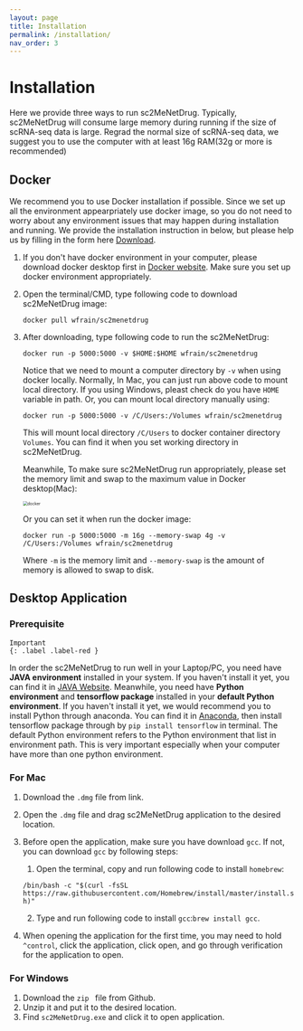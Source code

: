 ```yaml
---
layout: page
title: Installation
permalink: /installation/
nav_order: 3
---
```


# Installation

Here we provide three ways to run sc2MeNetDrug. Typically, sc2MeNetDrug will consume large memory during running if the size of scRNA-seq data is large. Regrad the normal size of scRNA-seq data, we suggest you to use the computer with at least 16g RAM(32g or more is recommended)

## Docker

We recommend you to use Docker installation if possible. Since we set up all the environment appearpriately use docker image, so you do not need to worry about any environment issues that may happen during installation and running. We provide the installation instruction in below, but please help us by filling in the form here [Download](./downloadRequest.md).

1. If you don't have docker environment in your computer, please download docker desktop first in [Docker website](https://www.docker.com). Make sure you set up docker environment appropriately.

2. Open the terminal/CMD, type following code to download sc2MeNetDrug image:

   `docker pull wfrain/sc2menetdrug`

3. After downloading, type following code to run the sc2MeNetDrug:

   `docker run -p 5000:5000 -v $HOME:$HOME wfrain/sc2menetdrug`

   Notice that we need to mount a computer directory by `-v` when using docker locally. Normally, In Mac, you can just run above code to mount local directory. If you using Windows, pleast check do you have `HOME` variable in path. Or, you can mount local directory manually using:

   `docker run -p 5000:5000 -v /C/Users:/Volumes wfrain/sc2menetdrug`

   This will mount local directory `/C/Users` to docker container directory `Volumes`. You can find it when you set working directory in sc2MeNetDrug.

   Meanwhile, To make sure sc2MeNetDrug run appropriately, please set the memory limit and swap to the maximum value in Docker desktop(Mac):

   <img src="../pic/docker.png" alt="docker" style="zoom:50%;" />

   Or you can set it when run the docker image:

   `docker run -p 5000:5000 -m 16g --memory-swap 4g -v /C/Users:/Volumes wfrain/sc2menetdrug`

   Where `-m` is the memory limit and `--memory-swap` is the amount of memory is allowed to swap to disk.

## Desktop Application

### Prerequisite

```
Important
{: .label .label-red }
```

In order the sc2MeNetDrug to run well in your Laptop/PC, you need have **JAVA environment** installed in your system. If you haven't install it yet, you can find it in [JAVA Website](https://www.java.com/). Meanwhile, you need have **Python environment** and **tensorflow package** installed in your **default Python environment**. If you haven't install it yet, we would recommend you to install Python through anaconda. You can find it in [Anaconda](https://www.anaconda.com), then install tensorflow package through by `pip install tensorflow` in terminal. The default Python environment refers to the Python environment that list in environment path. This is very important especially when your computer have more than one python environment.

### For Mac

1. Download the `.dmg` file from link.

2. Open the `.dmg` file and drag sc2MeNetDrug application to the desired location.

3. Before open the application, make sure you have download `gcc`. If not, you can download `gcc` by following steps: 

   1. Open the terminal, copy and run following code to install `homebrew`:

   `/bin/bash -c "$(curl -fsSL https://raw.githubusercontent.com/Homebrew/install/master/install.sh)"`

   2. Type and run following code to install `gcc`:`brew install gcc`.

4. When opening the application for the first time, you may need to hold `^control`, click the application, click open, and go through verification for the application to open.

### For Windows

1. Download the `zip ` file from Github.
2. Unzip it and put it to the desired location.
3. Find `sc2MeNetDrug.exe` and click it to open application.
